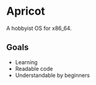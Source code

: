 # Apricot
A hobbyist OS for x86_64.

## Goals
- Learning
- Readable code
- Understandable by beginners